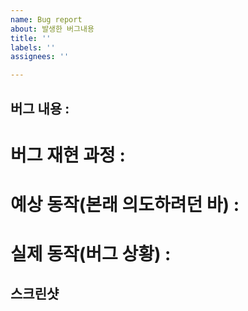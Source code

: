 ```yaml
---
name: Bug report
about: 발생한 버그내용
title: ''
labels: ''
assignees: ''

---
```


## 버그 내용 :


# 버그 재현 과정 : 



# 예상 동작(본래 의도하려던 바) : 


# 실제 동작(버그 상황) : 




## 스크린샷
